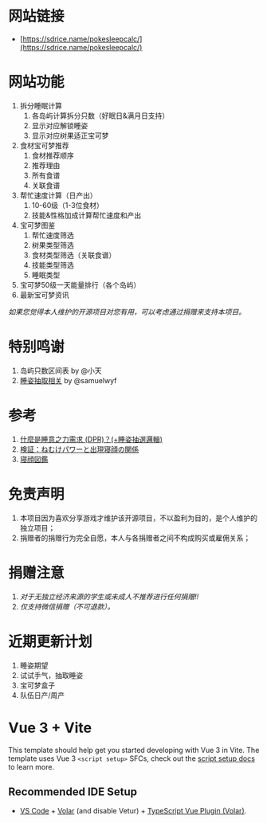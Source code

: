# 网站链接
- [https://sdrice.name/pokesleepcalc/](https://sdrice.name/pokesleepcalc/)

# 网站功能
1. 拆分睡眠计算
	1. 各岛屿计算拆分只数（好眠日&满月日支持）
	2. 显示对应解锁睡姿
	3. 显示对应树果适正宝可梦
2. 食材宝可梦推荐
	1. 食材推荐顺序
	2. 推荐理由
	3. 所有食谱
	4. 关联食谱
3. 帮忙速度计算（日产出）
	1. 10-60级（1-3位食材）
	2. 技能&性格加成计算帮忙速度和产出
4. 宝可梦图鉴
	1. 帮忙速度筛选
	2. 树果类型筛选
	3. 食材类型筛选（关联食谱）
	4. 技能类型筛选
	5. 睡眠类型
5. 宝可梦50级一天能量排行（各个岛屿）
6. 最新宝可梦资讯


*如果您觉得本人维护的开源项目对您有用，可以考虑通过捐赠来支持本项目。*

# 特别鸣谢
1. 岛屿只数区间表 by @小天
2. [睡姿抽取相关](https://nga.178.com/read.php?tid=39443018) by @samuelwyf

# 参考
1. [什麼是睡意之力需求 (DPR)？(+睡姿抽選邏輯)](https://pks.raenonx.cc/zh/docs/view/help/sleep-styles)
2. [検証：ねむけパワーと出現寝顔の関係](https://wikiwiki.jp/poke_sleep/%E6%A4%9C%E8%A8%BC%EF%BC%9A%E3%81%AD%E3%82%80%E3%81%91%E3%83%91%E3%83%AF%E3%83%BC%E3%81%A8%E5%87%BA%E7%8F%BE%E5%AF%9D%E9%A1%94%E3%81%AE%E9%96%A2%E4%BF%82)
3. [寝顔図鑑](https://wikiwiki.jp/poke_sleep/%E5%AF%9D%E9%A1%94%E5%9B%B3%E9%91%91)

# 免责声明
1. 本项目因为喜欢分享游戏才维护该开源项目，不以盈利为目的，是个人维护的独立项目；
2. 捐赠者的捐赠行为完全自愿，本人与各捐赠者之间不构成购买或雇佣关系；

# 捐赠注意
1. *对于无独立经济来源的学生或未成人不推荐进行任何捐赠!!*
2. *仅支持微信捐赠（不可退款）。*

# 近期更新计划
1. 睡姿期望
2. 试试手气，抽取睡姿
3. 宝可梦盒子
4. 队伍日产/周产

# Vue 3 + Vite

This template should help get you started developing with Vue 3 in Vite. The template uses Vue 3 `<script setup>` SFCs, check out the [script setup docs](https://v3.vuejs.org/api/sfc-script-setup.html#sfc-script-setup) to learn more.

## Recommended IDE Setup

- [VS Code](https://code.visualstudio.com/) + [Volar](https://marketplace.visualstudio.com/items?itemName=Vue.volar) (and disable Vetur) + [TypeScript Vue Plugin (Volar)](https://marketplace.visualstudio.com/items?itemName=Vue.vscode-typescript-vue-plugin).
